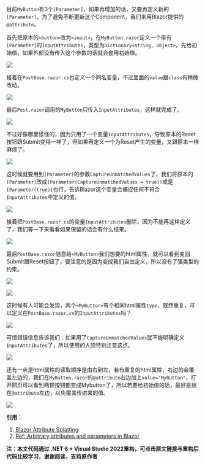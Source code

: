 目前`MyButton`有3个`[Parameter]`，如果再增加的话，又要再定义新的`[Parameter]`，为了避免不断更新这个Component，我们来用Blazor提供的`@attribute`。

首先把原本的`<button>`改为`<input>`，在`MyButton.razor`定义一个带有`[Parameter]`的`InputAttributes`，类型为`Dictionary<string, object>`，先给初始值，如果外部没有传入这个参数的话就会套用初始值。

![](https://img1.lequ.co/2021/12/1701.png)

接着在`PostBase.razor.cs`也定义一个同名变量，不过里面的`value`跟`class`有稍微改动。

![](https://img1.lequ.co/2021/12/1702.png)

最后`Post.razor`调用的`MyButton`只传入`InputAttributes`，这样就完成了。

![](https://img1.lequ.co/2021/12/1703.png)

不过好像哪里怪怪的，因为只用了一个变量`InputAttributes`，导致原本的Reset按钮跟Submit变得一样了，但如果再定义一个为Reset产生的变量，又跟原本一样麻烦了。

![](https://img1.lequ.co/2021/12/1704.png)

这时候就要用到`[Parameter]`的参数`CaptureUnmatchedValues`了，我们将原本的`[Parameter]`改成`[Parameter(CaptureUnmatchedValues = true)]`或是`[Parameter(true)]`也行，告诉Blazor这个变量会捕捉任何不符合`InputAttributes`中定义的值。

![](https://img1.lequ.co/2021/12/1705.png)

接着把`PostBase.razor.cs`的变量`InputAttributes`删除，因为不能再这样定义了，我们等一下来看看如果保留的话会有什么结果。

![](https://img1.lequ.co/2021/12/1706.png)

最后`PostBase.razor`随意给`<MyButton>`我们想要的html属性，就可以看到变回Submit跟Reset按钮了，要注意的是因为变成我们自由定义，所以没有了强类型的约束。

![](https://img1.lequ.co/2021/12/1707.png)

![](https://img1.lequ.co/2021/12/1708.png)

这时候有人可能会发现，两个`<MyButton>`有个相同html属性`type`，既然重复，可以定义在`PostBase.razor.cs`的`InputAttributes`吗？

![](https://img1.lequ.co/2021/12/1709.png)

可惜错误信息告诉我们：如果用了`CaptureUnmatchedValues`就不能明确定义`InputAttributes`了，所以使用的人须特别注意这点。

![](https://img1.lequ.co/2021/12/1710.png)

还有一点是html属性的读取顺序是由右到左，若有重复的html属性，右边的会覆盖左边的，我们在`MyButton.razor`的`@attribute`右边加上`value="MyButton"`，打开网页可以看到两颗按钮都变成Mybutton了，所以若要给初始值的话，最好是放在`@attribute`左边，以免覆盖传进来的值。

![](https://img1.lequ.co/2021/12/1711.png)

**引用：**

1. [Blazor Attribute Splatting](https://www.pragimtech.com/blog/blazor/blazor-attribute-splatting/)
2. [Ref: Arbitrary attributes and parameters in Blazor](https://www.pragimtech.com/blog/blazor/blazor-arbitrary-attributes/)

**注：本文代码通过 .NET 6 + Visual Studio 2022重构，可点击原文链接与重构后代码比较学习，谢谢阅读，支持原作者**